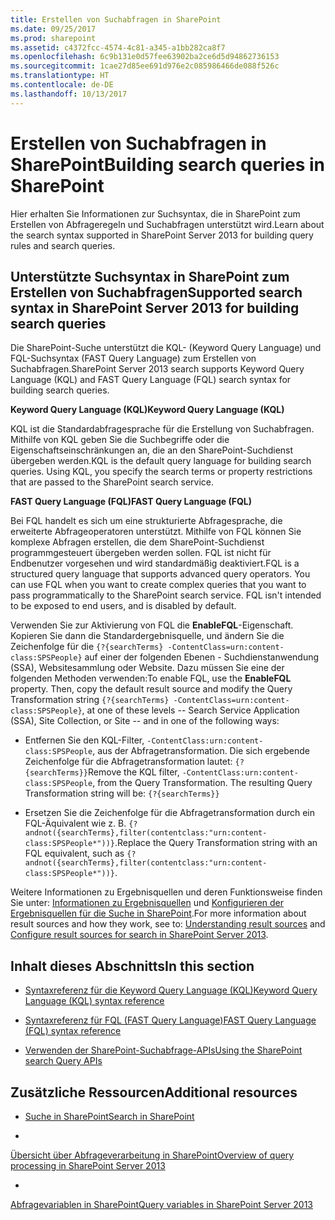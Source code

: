```yaml
---
title: Erstellen von Suchabfragen in SharePoint
ms.date: 09/25/2017
ms.prod: sharepoint
ms.assetid: c4372fcc-4574-4c81-a345-a1bb282ca8f7
ms.openlocfilehash: 6c9b131e0d57fee63902ba2ce6d5d94862736153
ms.sourcegitcommit: 1cae27d85ee691d976e2c085986466de088f526c
ms.translationtype: HT
ms.contentlocale: de-DE
ms.lasthandoff: 10/13/2017
---
```

# <a name="building-search-queries-in-sharepoint"></a><span data-ttu-id="35522-102">Erstellen von Suchabfragen in SharePoint</span><span class="sxs-lookup"><span data-stu-id="35522-102">Building search queries in SharePoint</span></span>
<span data-ttu-id="35522-103">Hier erhalten Sie Informationen zur Suchsyntax, die in SharePoint zum Erstellen von Abfrageregeln und Suchabfragen unterstützt wird.</span><span class="sxs-lookup"><span data-stu-id="35522-103">Learn about the search syntax supported in SharePoint Server 2013 for building query rules and search queries.</span></span>
## <a name="supported-search-syntax-in-sharepoint-for-building-search-queries"></a><span data-ttu-id="35522-104">Unterstützte Suchsyntax in SharePoint zum Erstellen von Suchabfragen</span><span class="sxs-lookup"><span data-stu-id="35522-104">Supported search syntax in SharePoint Server 2013 for building search queries</span></span>
<span data-ttu-id="35522-105"><a name="SP15Buildquery_support"> </a></span><span class="sxs-lookup"><span data-stu-id="35522-105"></span></span>

<span data-ttu-id="35522-106">Die SharePoint-Suche unterstützt die KQL- (Keyword Query Language) und FQL-Suchsyntax (FAST Query Language) zum Erstellen von Suchabfragen.</span><span class="sxs-lookup"><span data-stu-id="35522-106">SharePoint Server 2013 search supports Keyword Query Language (KQL) and FAST Query Language (FQL) search syntax for building search queries.</span></span>
  
    
    
 <span data-ttu-id="35522-107">**Keyword Query Language (KQL)**</span><span class="sxs-lookup"><span data-stu-id="35522-107">**Keyword Query Language (KQL)**</span></span>
  
    
    
<span data-ttu-id="35522-p101">KQL ist die Standardabfragesprache für die Erstellung von Suchabfragen. Mithilfe von KQL geben Sie die Suchbegriffe oder die Eigenschaftseinschränkungen an, die an den SharePoint-Suchdienst übergeben werden.</span><span class="sxs-lookup"><span data-stu-id="35522-p101">KQL is the default query language for building search queries. Using KQL, you specify the search terms or property restrictions that are passed to the SharePoint search service.</span></span>
  
    
    
 <span data-ttu-id="35522-110">**FAST Query Language (FQL)**</span><span class="sxs-lookup"><span data-stu-id="35522-110">**FAST Query Language (FQL)**</span></span>
  
    
    
<span data-ttu-id="35522-p102">Bei FQL handelt es sich um eine strukturierte Abfragesprache, die erweiterte Abfrageoperatoren unterstützt. Mithilfe von FQL können Sie komplexe Abfragen erstellen, die dem SharePoint-Suchdienst programmgesteuert übergeben werden sollen. FQL ist nicht für Endbenutzer vorgesehen und wird standardmäßig deaktiviert.</span><span class="sxs-lookup"><span data-stu-id="35522-p102">FQL is a structured query language that supports advanced query operators. You can use FQL when you want to create complex queries that you want to pass programmatically to the SharePoint search service. FQL isn't intended to be exposed to end users, and is disabled by default.</span></span> 
  
    
    
<span data-ttu-id="35522-p103">Verwenden Sie zur Aktivierung von FQL die **EnableFQL**-Eigenschaft. Kopieren Sie dann die Standardergebnisquelle, und ändern Sie die Zeichenfolge für die  `{?{searchTerms} -ContentClass=urn:content-class:SPSPeople}` auf einer der folgenden Ebenen - Suchdienstanwendung (SSA), Websitesammlung oder Website. Dazu müssen Sie eine der folgenden Methoden verwenden:</span><span class="sxs-lookup"><span data-stu-id="35522-p103">To enable FQL, use the **EnableFQL** property. Then, copy the default result source and modify the Query Transformation string `{?{searchTerms} -ContentClass=urn:content-class:SPSPeople}`, at one of these levels -- Search Service Application (SSA), Site Collection, or Site -- and in one of the following ways:</span></span>
  
    
    

- <span data-ttu-id="35522-p104">Entfernen Sie den KQL-Filter,  `-ContentClass:urn:content-class:SPSPeople`, aus der Abfragetransformation. Die sich ergebende Zeichenfolge für die Abfragetransformation lautet:  `{?{searchTerms}}`</span><span class="sxs-lookup"><span data-stu-id="35522-p104">Remove the KQL filter,  `-ContentClass:urn:content-class:SPSPeople`, from the Query Transformation. The resulting Query Transformation string will be:  `{?{searchTerms}}`</span></span>
    
  
- <span data-ttu-id="35522-118">Ersetzen Sie die Zeichenfolge für die Abfragetransformation durch ein FQL-Äquivalent wie z. B. `{?andnot({searchTerms},filter(contentclass:"urn:content-class:SPSPeople*"))}`.</span><span class="sxs-lookup"><span data-stu-id="35522-118">Replace the Query Transformation string with an FQL equivalent, such as  `{?andnot({searchTerms},filter(contentclass:"urn:content-class:SPSPeople*"))}`.</span></span>
    
  
<span data-ttu-id="35522-119">Weitere Informationen zu Ergebnisquellen und deren Funktionsweise finden Sie unter:  [Informationen zu Ergebnisquellen](http://office.microsoft.com/en-us/support/sharepoint/sharepointsearch/understanding-result-sources-HA102848849.aspx) und [Konfigurieren der Ergebnisquellen für die Suche in SharePoint](http://technet.microsoft.com/de-de/library/jj683115%28v=office.15%29.aspx).</span><span class="sxs-lookup"><span data-stu-id="35522-119">For more information about result sources and how they work, see to:  [Understanding result sources](http://office.microsoft.com/en-us/support/sharepoint/sharepointsearch/understanding-result-sources-HA102848849.aspx) and [Configure result sources for search in SharePoint Server 2013](http://technet.microsoft.com/de-de/library/jj683115%28v=office.15%29.aspx).</span></span>
  
    
    

## <a name="in-this-section"></a><span data-ttu-id="35522-120">Inhalt dieses Abschnitts</span><span class="sxs-lookup"><span data-stu-id="35522-120">In this section</span></span>
<span data-ttu-id="35522-121"><a name="SP15Buildquery_support"> </a></span><span class="sxs-lookup"><span data-stu-id="35522-121"></span></span>


-  [<span data-ttu-id="35522-122">Syntaxreferenz für die Keyword Query Language (KQL)</span><span class="sxs-lookup"><span data-stu-id="35522-122">Keyword Query Language (KQL) syntax reference</span></span>](keyword-query-language-kql-syntax-reference.md)
    
  
-  [<span data-ttu-id="35522-123">Syntaxreferenz für FQL (FAST Query Language)</span><span class="sxs-lookup"><span data-stu-id="35522-123">FAST Query Language (FQL) syntax reference</span></span>](fast-query-language-fql-syntax-reference.md)
    
  
-  [<span data-ttu-id="35522-124">Verwenden der SharePoint-Suchabfrage-APIs</span><span class="sxs-lookup"><span data-stu-id="35522-124">Using the SharePoint search Query APIs</span></span>](using-the-sharepoint-search-query-apis.md)
    
  

## <a name="additional-resources"></a><span data-ttu-id="35522-125">Zusätzliche Ressourcen</span><span class="sxs-lookup"><span data-stu-id="35522-125">Additional resources</span></span>
<span data-ttu-id="35522-126"><a name="SP15Buildquery_addlresources"> </a></span><span class="sxs-lookup"><span data-stu-id="35522-126"></span></span>


-  [<span data-ttu-id="35522-127">Suche in SharePoint</span><span class="sxs-lookup"><span data-stu-id="35522-127">Search in SharePoint</span></span>](search-in-sharepoint.md)
    
  
-  <span data-ttu-id="35522-128">
  [Übersicht über Abfrageverarbeitung in SharePoint](http://technet.microsoft.com/de-de/library/jj219620%28v=office.15%29.aspx)</span><span class="sxs-lookup"><span data-stu-id="35522-128">[Overview of query processing in SharePoint Server 2013](http://technet.microsoft.com/de-de/library/jj219620%28v=office.15%29.aspx)</span></span>
    
  
-  <span data-ttu-id="35522-129">
  [Abfragevariablen in SharePoint](http://technet.microsoft.com/de-de/library/jj683123.aspx)</span><span class="sxs-lookup"><span data-stu-id="35522-129">[Query variables in SharePoint Server 2013](http://technet.microsoft.com/de-de/library/jj683123.aspx)</span></span>
    
  

